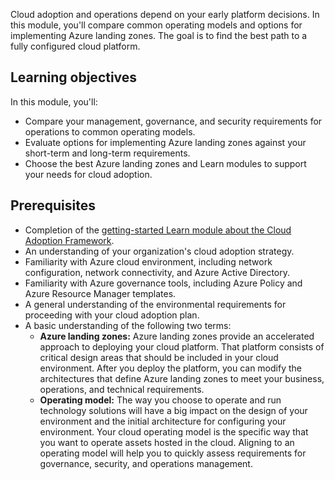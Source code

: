 Cloud adoption and operations depend on your early platform decisions. In this module, you'll compare common operating models and options for implementing Azure landing zones. The goal is to find the best path to a fully configured cloud platform.

## Learning objectives

In this module, you'll:

- Compare your management, governance, and security requirements for operations to common operating models.
- Evaluate options for implementing Azure landing zones against your short-term and long-term requirements.
- Choose the best Azure landing zones and Learn modules to support your needs for cloud adoption.

## Prerequisites

- Completion of the [getting-started Learn module about the Cloud Adoption Framework](modules/cloud-adoption-framework-getting-started/).
- An understanding of your organization's cloud adoption strategy.
- Familiarity with Azure cloud environment, including network configuration, network connectivity, and Azure Active Directory.
- Familiarity with Azure governance tools, including Azure Policy and Azure Resource Manager templates.
- A general understanding of the environmental requirements for proceeding with your cloud adoption plan.
- A basic understanding of the following two terms:
  - **Azure landing zones:** Azure landing zones provide an accelerated approach to deploying your cloud platform. That platform consists of critical design areas that should be included in your cloud environment. After you deploy the platform, you can modify the architectures that define Azure landing zones to meet your business, operations, and technical requirements.
  - **Operating model:** The way you choose to operate and run technology solutions will have a big impact on the design of your environment and the initial architecture for configuring your environment. Your cloud operating model is the specific way that you want to operate assets hosted in the cloud. Aligning to an operating model will help you to quickly assess requirements for governance, security, and operations management.
